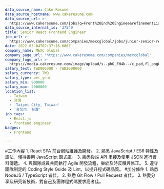 ```yaml
---
data_source_name: Cake Resume
data_source_hostname: www.cakeresume.com
data_source_url: >-
  https://www.cakeresume.com/jobs?q=Front%20End%20Enginee&refinementList[lang_name][0]=E[…]tech_front-end-development&range[salary_range][min]=1000000
data_source_internal_id: '37549'
title: Senior React Frontend Engineer
job_url: >-
  https://www.cakeresume.com/companies/mexcglobal/jobs/junior-senior-react-engineer
date: 2022-03-04T02:37:16.686Z
company_name: MEXC Global
company_page_url: 'https://www.cakeresume.com/companies/mexcglobal'
company_logo_url: >-
  https://media.cakeresume.com/image/upload/s--phO_FH4k--/c_pad,fl_png8,h_200,w_200/v1668742609/jyjfheirf31lydylj0xw.png
salary_text: TWD900000 - TWD2000000
salary_currency: TWD
salary_type: per_year
salary_min: 900000
salary_max: 2000000
location_list:
  - Taiwan
  - 台灣
  - 'Taipei City, Taiwan'
  - '台北市, 台灣'
job_tags:
  - React.js
  - frontend engineer
badges:
  - Frontend

---
```


#工作內容 1. React SPA 前台網站維護及開發。 2. 熟悉 JavaScript / ES6 特性及語法，懂得善用 JavaScript 函式庫。 3. 熟悉後端 API 串接及使用 JSON 進行資料傳遞。 4. 與團隊成員共同執行 Agile 開發流程，樂於及時反饋與修正。 5. 遵守團隊制定的 Coding Style Guide 及 Lint，以提升程式碼品質。 #加分條件 1. 熟悉 NodeJS / TypeScript 者佳。 2. 熟悉 Git Flow / Pull Request 者佳。 3. 熱愛分享及研究新技術，對自己及團隊程式碼要求高者佳。